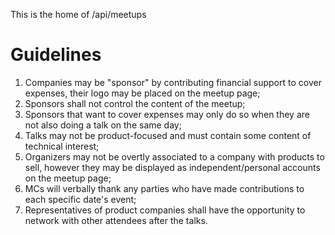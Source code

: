 This is the home of /api/meetups

Guidelines
==========

1. Companies may be "sponsor" by contributing financial support to cover expenses, their logo may be placed on the meetup page;
2. Sponsors shall not control the content of the meetup;
3. Sponsors that want to cover expenses may only do so when they are not also doing a talk on the same day;
4. Talks may not be product-focused and must contain some content of technical interest;
5. Organizers may not be overtly associated to a company with products to sell, however they may be displayed as independent/personal accounts on the meetup page;
6. MCs will verbally thank any parties who have made contributions to each specific date's event;
7. Representatives of product companies shall have the opportunity to network with other attendees after the talks.
